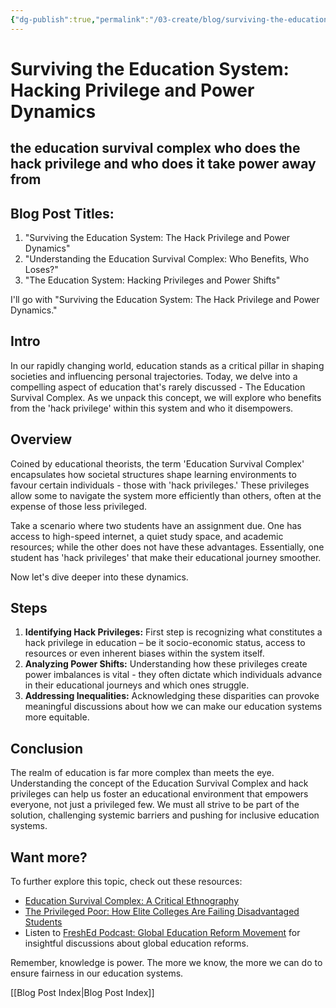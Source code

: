 ```yaml
---
{"dg-publish":true,"permalink":"/03-create/blog/surviving-the-education-system-hacking-privilege-and-power-dynamics/","tags":["education","power","privelege"]}
---
```



# Surviving the Education System: Hacking Privilege and Power Dynamics
## the education survival complex who does the hack privilege and who does it take power away from


## Blog Post Titles:
1. "Surviving the Education System: The Hack Privilege and Power Dynamics"
2. "Understanding the Education Survival Complex: Who Benefits, Who Loses?"
3. "The Education System: Hacking Privileges and Power Shifts"

I'll go with "Surviving the Education System: The Hack Privilege and Power Dynamics."

## Intro

In our rapidly changing world, education stands as a critical pillar in shaping societies and influencing personal trajectories. Today, we delve into a compelling aspect of education that's rarely discussed - The Education Survival Complex. As we unpack this concept, we will explore who benefits from the 'hack privilege' within this system and who it disempowers.

## Overview

Coined by educational theorists, the term 'Education Survival Complex' encapsulates how societal structures shape learning environments to favour certain individuals - those with 'hack privileges.' These privileges allow some to navigate the system more efficiently than others, often at the expense of those less privileged.

Take a scenario where two students have an assignment due. One has access to high-speed internet, a quiet study space, and academic resources; while the other does not have these advantages. Essentially, one student has 'hack privileges' that make their educational journey smoother.

Now let's dive deeper into these dynamics.

## Steps

1. **Identifying Hack Privileges:** First step is recognizing what constitutes a hack privilege in education – be it socio-economic status, access to resources or even inherent biases within the system itself.
2. **Analyzing Power Shifts:** Understanding how these privileges create power imbalances is vital - they often dictate which individuals advance in their educational journeys and which ones struggle.
3. **Addressing Inequalities:** Acknowledging these disparities can provoke meaningful discussions about how we can make our education systems more equitable.

## Conclusion

The realm of education is far more complex than meets the eye. Understanding the concept of the Education Survival Complex and hack privileges can help us foster an educational environment that empowers everyone, not just a privileged few. We must all strive to be part of the solution, challenging systemic barriers and pushing for inclusive education systems.

## Want more?

To further explore this topic, check out these resources:
- [Education Survival Complex: A Critical Ethnography](https://www.jstor.org/stable/41674838)
- [The Privileged Poor: How Elite Colleges Are Failing Disadvantaged Students](https://www.amazon.com/Privileged-Poor-Colleges-Failing-Disadvantaged/dp/0674976898)
- Listen to [FreshEd Podcast: Global Education Reform Movement](https://freshedpodcast.com/) for insightful discussions about global education reforms.
  
Remember, knowledge is power. The more we know, the more we can do to ensure fairness in our education systems.




[[Blog Post Index\|Blog Post Index]]